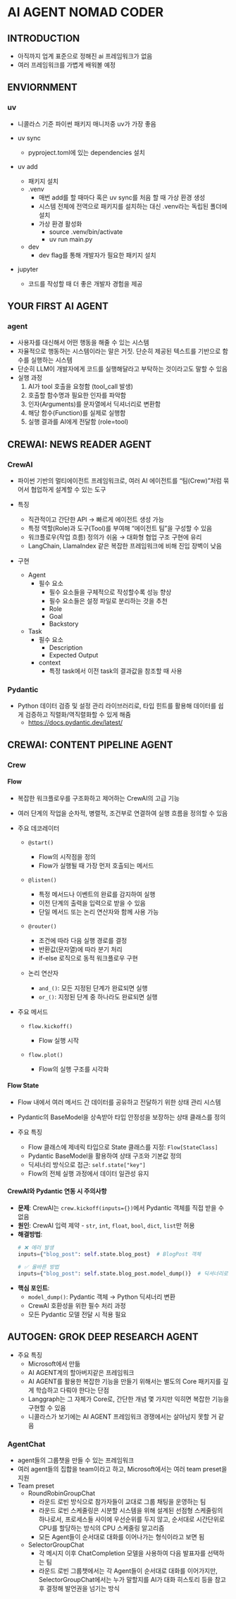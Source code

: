 # AI AGENT NOMAD CODER
## INTRODUCTION
- 아직까지 업계 표준으로 정해진 ai 프레임워크가 없음
- 여러 프레임워크를 가볍게 배워볼 예정
## ENVIORNMENT
### uv

- 니콜라스 기준 파이썬 패키지 매니저중 uv가 가장 좋음
- uv sync
  - pyproject.toml에 있는 dependencies 설치
- uv add
  - 패키지 설치
  - .venv
    - 매번 add를 할 때마다 혹은 uv sync를 처음 할 때 가상 환경 생성
    - 시스템 전체에 전역으로 패키지를 설치하는 대신 .venv라는 독립된 폴더에 설치
    - 가상 환경 활성화
      - source .venv/bin/activate
      - uv run main.py
  - dev
    - dev flag를 통해 개발자가 필요한 패키지 설치

- jupyter
  - 코드를 작성할 때 더 좋은 개발자 경험을 제공

## YOUR FIRST AI AGENT

### agent

- 사용자를 대신해서 어떤 행동을 해줄 수 있는 시스템
- 자율적으로 행동하는 시스템이라는 말은 거짓. 단순히 제공된 텍스트를 기반으로 함수를 실행하는 시스템
- 단순히 LLM이 개발자에게 코드를 실행해달라고 부탁하는 것이라고도 말할 수 있음
- 실행 과정
  1. AI가 tool 호출을 요청함 (tool_call 발생)
  2. 호출할 함수명과 필요한 인자를 파악함
  3. 인자(Arguments)를 문자열에서 딕셔너리로 변환함
  4. 해당 함수(Function)를 실제로 실행함
  5. 실행 결과를 AI에게 전달함 (role=tool)

## CREWAI: NEWS READER AGENT

### CrewAI

- 파이썬 기반의 멀티에이전트 프레임워크로, 여러 AI 에이전트를 “팀(Crew)”처럼 묶어서 협업하게 설계할 수 있는 도구

- 특징
  - 직관적이고 간단한 API → 빠르게 에이전트 생성 가능
  - 특정 역할(Role)과 도구(Tool)를 부여해 “에이전트 팀”을 구성할 수 있음
  - 워크플로우(작업 흐름) 정의가 쉬움 → 대화형 협업 구조 구현에 유리
  - LangChain, LlamaIndex 같은 복잡한 프레임워크에 비해 진입 장벽이 낮음
- 구현
  - Agent
    - 필수 요소
      - 필수 요소들을 구체적으로 작성할수록 성능 향상
      - 필수 요소들은 설정 파일로 분리하는 것을 추천
      - Role
      - Goal
      - Backstory
  - Task
    - 필수 요소
      - Description
      - Expected Output
    - context
      - 특정 task에서 이전 task의 결과값을 참조할 때 사용

### Pydantic

- Python 데이터 검증 및 설정 관리 라이브러리로, 타입 힌트를 활용해 데이터를 쉽게 검증하고 직렬화/역직렬화할 수 있게 해줌
  - https://docs.pydantic.dev/latest/

## CREWAI: CONTENT PIPELINE AGENT
### Crew
#### Flow
- 복잡한 워크플로우를 구조화하고 제어하는 CrewAI의 고급 기능
- 여러 단계의 작업을 순차적, 병렬적, 조건부로 연결하여 실행 흐름을 정의할 수 있음

- 주요 데코레이터
  - `@start()`
    - Flow의 시작점을 정의
    - Flow가 실행될 때 가장 먼저 호출되는 메서드
  
  - `@listen()`
    - 특정 메서드나 이벤트의 완료를 감지하여 실행
    - 이전 단계의 출력을 입력으로 받을 수 있음
    - 단일 메서드 또는 논리 연산자와 함께 사용 가능
  
  - `@router()`
    - 조건에 따라 다음 실행 경로를 결정
    - 반환값(문자열)에 따라 분기 처리
    - if-else 로직으로 동적 워크플로우 구현
  
  - 논리 연산자
    - `and_()`: 모든 지정된 단계가 완료되면 실행
    - `or_()`: 지정된 단계 중 하나라도 완료되면 실행

- 주요 메서드
  - `flow.kickoff()`
    - Flow 실행 시작
  
  - `flow.plot()`
    - Flow의 실행 구조를 시각화
#### Flow State
- Flow 내에서 여러 메서드 간 데이터를 공유하고 전달하기 위한 상태 관리 시스템
- Pydantic의 BaseModel을 상속받아 타입 안정성을 보장하는 상태 클래스를 정의

- 주요 특징
  - Flow 클래스에 제네릭 타입으로 State 클래스를 지정: `Flow[StateClass]`
  - Pydantic BaseModel을 활용하여 상태 구조와 기본값 정의
  - 딕셔너리 방식으로 접근: `self.state["key"]`
  - Flow의 전체 실행 과정에서 데이터 일관성 유지

#### CrewAI와 Pydantic 연동 시 주의사항
- **문제**: CrewAI는 `crew.kickoff(inputs={})`에서 Pydantic 객체를 직접 받을 수 없음
- **원인**: CrewAI 입력 제약 - `str`, `int`, `float`, `bool`, `dict`, `list`만 허용
- **해결방법**:
  ```python
  # ❌ 에러 발생
  inputs={"blog_post": self.state.blog_post}  # BlogPost 객체
  
  # ✅ 올바른 방법  
  inputs={"blog_post": self.state.blog_post.model_dump()}  # 딕셔너리로 변환
  ```
- **핵심 포인트**:
  - `model_dump()`: Pydantic 객체 → Python 딕셔너리 변환
  - CrewAI 호환성을 위한 필수 처리 과정
  - 모든 Pydantic 모델 전달 시 적용 필요

## AUTOGEN: GROK DEEP RESEARCH AGENT
- 주요 특징
  - Microsoft에서 만듦
  - AI AGENT계의 할아버지같은 프레임워크
  - AI AGENT를 활용한 복잡한 기능을 만들기 위해서는 별도의 Core 패키지를 깊게 학습하고 다뤄야 한다는 단점
  - Langgraph는 그 자체가 Core로, 간단한 개념 몇 가지만 익히면 복잡한 기능을 구현할 수 있음
  - 니콜라스가 보기에는 AI AGENT 프레임워크 경쟁에서는 살아남지 못할 거 같음
### AgentChat
- agent들의 그룹챗을 만들 수 있는 프레임워크
- 여러 agent들의 집합을 team이라고 하고, Microsoft에서는 여러 team preset을 지원
- Team preset
  - RoundRobinGroupChat
    - 라운드 로빈 방식으로 참가자들이 교대로 그룹 채팅을 운영하는 팀
    - 라운드 로빈 스케줄링은 시분할 시스템을 위해 설계된 선점형 스케줄링의 하나로서, 프로세스들 사이에 우선순위를 두지 않고, 순서대로 시간단위로 CPU를 할당하는 방식의 CPU 스케줄링 알고리즘
    - 모든 Agent들이 순서대로 대화를 이어나가는 형식이라고 보면 됨
  - SelectorGroupChat
    - 각 메시지 이후 ChatCompletion 모델을 사용하여 다음 발표자를 선택하는 팀
    - 라운드 로빈 그룹챗에서는 각 Agent들이 순서대로 대화를 이어가지만, SelectorGroupChat에서는 누가 말할지를 AI가 대화 히스토리 등을 참고 후 결정해 발언권을 넘기는 방식

